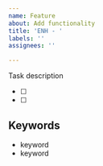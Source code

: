 ```yaml
---
name: Feature
about: Add functionality
title: 'ENH - '
labels: ''
assignees: ''

---
```


Task description

* [ ]
* [ ]

## Keywords

* keyword
* keyword
